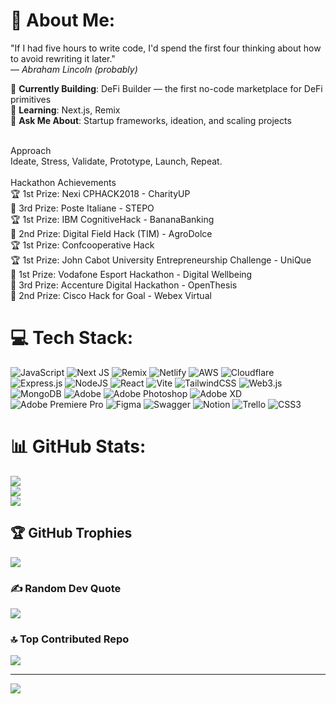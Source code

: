 # 💫 About Me:

"If I had five hours to write code, I'd spend the first four thinking about how to avoid rewriting it later."  
— _Abraham Lincoln (probably)_

🔭 **Currently Building**: DeFi Builder — the first no-code marketplace for DeFi primitives  
🌱 **Learning**: Next.js, Remix  
💬 **Ask Me About**: Startup frameworks, ideation, and scaling projects

<br>Approach<br>Ideate, Stress, Validate, Prototype, Launch, Repeat.<br><br>Hackathon Achievements<br>🏆 1st Prize: Nexi CPHACK2018 - CharityUP<br>🥉 3rd Prize: Poste Italiane - STEPO<br>🏆 1st Prize: IBM CognitiveHack - BananaBanking<br>🥈 2nd Prize: Digital Field Hack (TIM) - AgroDolce<br>🏆 1st Prize: Confcooperative Hack<br>🏆 1st Prize: John Cabot University Entrepreneurship Challenge - UniQue<br>🥇 1st Prize: Vodafone Esport Hackathon - Digital Wellbeing<br>🥉 3rd Prize: Accenture Digital Hackathon - OpenThesis<br>🥈 2nd Prize: Cisco Hack for Goal - Webex Virtual

# 💻 Tech Stack:

![JavaScript](https://img.shields.io/badge/javascript-%23323330.svg?style=for-the-badge&logo=javascript&logoColor=%23F7DF1E) ![Next JS](https://img.shields.io/badge/Next-black?style=for-the-badge&logo=next.js&logoColor=white) ![Remix](https://img.shields.io/badge/remix-%23000.svg?style=for-the-badge&logo=remix&logoColor=white) ![Netlify](https://img.shields.io/badge/netlify-%23000000.svg?style=for-the-badge&logo=netlify&logoColor=#00C7B7) ![AWS](https://img.shields.io/badge/AWS-%23FF9900.svg?style=for-the-badge&logo=amazon-aws&logoColor=white) ![Cloudflare](https://img.shields.io/badge/Cloudflare-F38020?style=for-the-badge&logo=Cloudflare&logoColor=white) ![Express.js](https://img.shields.io/badge/express.js-%23404d59.svg?style=for-the-badge&logo=express&logoColor=%2361DAFB) ![NodeJS](https://img.shields.io/badge/node.js-6DA55F?style=for-the-badge&logo=node.js&logoColor=white) ![React](https://img.shields.io/badge/react-%2320232a.svg?style=for-the-badge&logo=react&logoColor=%2361DAFB) ![Vite](https://img.shields.io/badge/vite-%23646CFF.svg?style=for-the-badge&logo=vite&logoColor=white) ![TailwindCSS](https://img.shields.io/badge/tailwindcss-%2338B2AC.svg?style=for-the-badge&logo=tailwind-css&logoColor=white) ![Web3.js](https://img.shields.io/badge/web3.js-F16822?style=for-the-badge&logo=web3.js&logoColor=white) ![MongoDB](https://img.shields.io/badge/MongoDB-%234ea94b.svg?style=for-the-badge&logo=mongodb&logoColor=white) ![Adobe](https://img.shields.io/badge/adobe-%23FF0000.svg?style=for-the-badge&logo=adobe&logoColor=white) ![Adobe Photoshop](https://img.shields.io/badge/adobe%20photoshop-%2331A8FF.svg?style=for-the-badge&logo=adobe%20photoshop&logoColor=white) ![Adobe XD](https://img.shields.io/badge/Adobe%20XD-470137?style=for-the-badge&logo=Adobe%20XD&logoColor=#FF61F6) ![Adobe Premiere Pro](https://img.shields.io/badge/Adobe%20Premiere%20Pro-9999FF.svg?style=for-the-badge&logo=Adobe%20Premiere%20Pro&logoColor=white) ![Figma](https://img.shields.io/badge/figma-%23F24E1E.svg?style=for-the-badge&logo=figma&logoColor=white) ![Swagger](https://img.shields.io/badge/-Swagger-%23Clojure?style=for-the-badge&logo=swagger&logoColor=white) ![Notion](https://img.shields.io/badge/Notion-%23000000.svg?style=for-the-badge&logo=notion&logoColor=white) ![Trello](https://img.shields.io/badge/Trello-%23026AA7.svg?style=for-the-badge&logo=Trello&logoColor=white) ![CSS3](https://img.shields.io/badge/css3-%231572B6.svg?style=for-the-badge&logo=css3&logoColor=white)

# 📊 GitHub Stats:

![](https://github-readme-stats.vercel.app/api?username=lem0ntree&theme=github_dark_dimmed&hide_border=false&include_all_commits=true&count_private=true)<br/>
![](https://github-readme-streak-stats.herokuapp.com/?user=lem0ntree&theme=github_dark_dimmed&hide_border=false)<br/>
![](https://github-readme-stats.vercel.app/api/top-langs/?username=lem0ntree&theme=github_dark_dimmed&hide_border=false&include_all_commits=true&count_private=true&layout=compact)

## 🏆 GitHub Trophies

![](https://github-profile-trophy.vercel.app/?username=lem0ntree&theme=github_dark_dimmed&no-frame=false&no-bg=true&margin-w=4)

### ✍️ Random Dev Quote

![](https://quotes-github-readme.vercel.app/api?type=horizontal&theme=dark)

### 🔝 Top Contributed Repo

![](https://github-contributor-stats.vercel.app/api?username=lem0ntree&limit=5&theme=ambient_gradient&combine_all_yearly_contributions=true)

---

[![](https://visitcount.itsvg.in/api?id=lem0ntree&icon=4&color=3)](https://visitcount.itsvg.in)

<!-- Proudly created with GPRM ( https://gprm.itsvg.in ) -->
